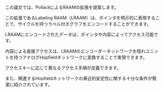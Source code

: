 この論文では、PollackによるRAAMの拡張を提案します。

この拡張であるLabeling RAAM（LRAAM）は、ポインタを明示的に表現することで、サイクルを持つラベル付きグラフをエンコードすることができます。

LRAAMにエンコードされたデータは、ポインタや内容によってアクセス可能です。

内容による直接アクセスは、LRAAMのエンコーダーネットワークを隠れユニットを持つアナログHopfieldネットワークに変換することで実現できます。

アクセスキーに応じて異なるアクセス手順が定義できます。

また、関連するHopfieldネットワークの漸近的安定性に関する十分な条件が簡潔に紹介されています。